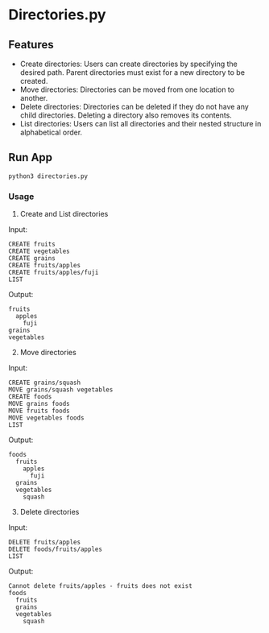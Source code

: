 # Directories.py

## Features
* Create directories: Users can create directories by specifying the desired path. Parent directories must exist for a new directory to be created.
* Move directories: Directories can be moved from one location to another.
* Delete directories: Directories can be deleted if they do not have any child directories. Deleting a directory also removes its contents.
* List directories: Users can list all directories and their nested structure in alphabetical order.

## Run App
```
python3 directories.py
```

### Usage

1. Create and List directories

Input:
```
CREATE fruits
CREATE vegetables
CREATE grains
CREATE fruits/apples
CREATE fruits/apples/fuji
LIST
```

Output:
```
fruits
  apples
    fuji
grains
vegetables
```

2. Move directories

Input:
```
CREATE grains/squash
MOVE grains/squash vegetables
CREATE foods
MOVE grains foods
MOVE fruits foods
MOVE vegetables foods
LIST
```

Output:
```
foods
  fruits
    apples
      fuji
  grains
  vegetables
    squash
```

3. Delete directories

Input:
```
DELETE fruits/apples
DELETE foods/fruits/apples
LIST
```

Output:
```
Cannot delete fruits/apples - fruits does not exist
foods
  fruits
  grains
  vegetables
    squash
```
